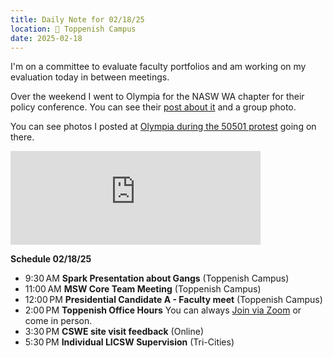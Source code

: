 ```yaml
---
title: Daily Note for 02/18/25
location: 🏫 Toppenish Campus
date: 2025-02-18
---
```

I'm on a committee to evaluate faculty portfolios and am working on my evaluation today in between meetings.

Over the weekend I went to Olympia for the NASW WA chapter for their policy conference. You can see their [post about it](https://www.facebook.com/share/p/1FQZHPxceu/) and a group photo. 

You can see photos I posted at [Olympia during the 50501 protest](https://media.vsp.ink/i/web/post/797346277070581903) going on there. 

<iframe title="Pixelfed Post Embed" src="https://media.vsp.ink/p/photos/797346277070581903/embed?caption=true&likes=false&layout=full" class="pixelfed__embed" style="max-width: 100%; border: 0" width="400" allowfullscreen="allowfullscreen"></iframe><script async defer src="https://media.vsp.ink/embed.js"></script>

**Schedule 02/18/25**

- 9:30 AM **Spark Presentation about Gangs** (Toppenish Campus)
- 11:00 AM **MSW Core Team Meeting** (Toppenish Campus)
- 12:00 PM **Presidential Candidate A - Faculty meet** (Toppenish Campus)
- 2:00 PM **Toppenish Office Hours**  You can always [Join via Zoom]( https://heritage.zoom.us/my/dr.jacob) or come in person.
- 3:30 PM **CSWE site visit feedback** (Online)
- 5:30 PM **Individual LICSW Supervision** (Tri-Cities)
